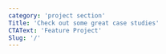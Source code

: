 ```yaml
---
category: 'project section'
Title: 'Check out some great case studies'
CTAText: 'Feature Project'
Slug: '/'
---
```

